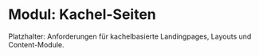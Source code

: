 # Modul: Kachel-Seiten

Platzhalter: Anforderungen für kachelbasierte Landingpages, Layouts und Content-Module.
